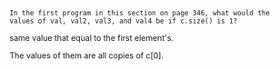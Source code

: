 

    In the first program in this section on page 346, what would the values of val, val2, val3, and val4 be if c.size() is 1?

same value that equal to the first element's.




The values of them are all copies of c[0].

